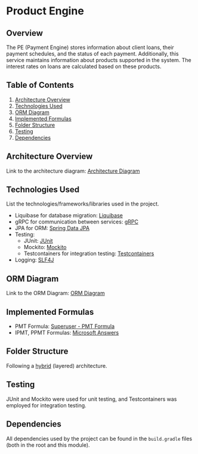 # Product Engine

## Overview

The PE (Payment Engine) stores information about client loans, their payment schedules, and the status of each payment. Additionally, this service maintains information about products supported in the system. The interest rates on loans are calculated based on these products.

## Table of Contents

1. [Architecture Overview](#architecture-overview)
2. [Technologies Used](#technologies-used)
3. [ORM Diagram](#orm-diagram)
4. [Implemented Formulas](#implemented-formulas)
5. [Folder Structure](#folder-structure)
6. [Testing](#testing)
7. [Dependencies](#dependencies)

## Architecture Overview

Link to the architecture diagram: [Architecture Diagram](https://miro.com/app/board/uXjVNWFTMec=/?share_link_id=279324309467)

## Technologies Used

List the technologies/frameworks/libraries used in the project.

- Liquibase for database migration: [Liquibase](https://www.liquibase.org/)
- gRPC for communication between services: [gRPC](https://grpc.io/)
- JPA for ORM: [Spring Data JPA](https://spring.io/projects/spring-data-jpa)
- Testing:
    - JUnit: [JUnit](https://junit.org/junit5/)
    - Mockito: [Mockito](https://site.mockito.org/)
    - Testcontainers for integration testing: [Testcontainers](https://www.testcontainers.org/)
- Logging: [SLF4J](http://www.slf4j.org/)

## ORM Diagram

Link to the ORM Diagram: [ORM Diagram](https://drive.google.com/file/d/1OoC0OK53pCZ432edcC1FjMAUZnwTq_IR/view?usp=sharing)

## Implemented Formulas

- PMT Formula: [Superuser - PMT Formula](https://superuser.com/questions/871404/what-would-be-the-the-mathematical-equivalent-of-this-excel-formula-pmt)
- IPMT, PPMT Formulas: [Microsoft Answers](https://answers.microsoft.com/en-us/msoffice/forum/all/what-is-the-equation-that-excel-uses-for-the-ipmt/2b2a7c0d-f39b-4fdc-a713-ba2810b3d166)


## Folder Structure

Following a [hybrid]((https://priyalwalpita.medium.com/software-architecture-patterns-layered-architecture-a3b89b71a057)) (layered) architecture.

## Testing

JUnit and Mockito were used for unit testing, and Testcontainers was employed for integration testing.



## Dependencies

All dependencies used by the project can be found in the `build.gradle` files (both in the root and this module).




